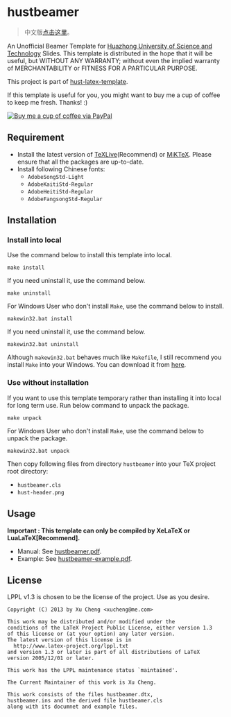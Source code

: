 hustbeamer
==========

>   中文版[点击这里](https://github.com/michael911009/hustbeamer/blob/master/README.zh-cn.md)。

An Unofficial Beamer Template for [Huazhong University of Science and Technology](http://www.hust.edu.cn) Slides. This template is distributed in the hope that it will be useful, but WITHOUT ANY WARRANTY; without even the implied warranty of MERCHANTABILITY or FITNESS FOR A PARTICULAR PURPOSE.

This project is part of [hust-latex-template](https://github.com/michael911009/hust-latex-template).

If this template is useful for you, you might want to buy me a cup of coffee to keep me fresh. Thanks! :)

[![Buy me a cup of coffee via PayPal](https://www.paypalobjects.com/en_US/i/btn/btn_donate_LG.gif)](https://www.paypal.com/cgi-bin/webscr?cmd=_donations&business=xucheng@me.com&lc=US&item_name=Donate%20this%20project&item_number=hustbeamer&no_note=0&currency_code=USD&bn=PP%2dDonationsBF%3abtn_donate_LG%2egif%3aNonHostedGuest)

## Requirement

* Install the latest version of [TeXLive](http://www.tug.org/texlive/)(Recommend) or [MiKTeX](http://miktex.org/). Please ensure that all the packages are up-to-date.
* Install following Chinese fonts:
    * `AdobeSongStd-Light`
    * `AdobeKaitiStd-Regular`
    * `AdobeHeitiStd-Regular`
    * `AdobeFangsongStd-Regular`

## Installation

### Install into local

Use the command below to install this template into local.
```
make install
```
If you need uninstall it, use the command below.
```
make uninstall
```

For Windows User who don't install `Make`, use the command below to install.
```
makewin32.bat install
```
If you need uninstall it, use the command below.
```
makewin32.bat uninstall
```
Although `makewin32.bat` behaves much like `Makefile`, I still recommend you install `Make` into your Windows. You can download it from [here](http://gnuwin32.sourceforge.net/packages/make.htm).

### Use without installation

If you want to use this template temporary rather than installing it into local for long term use. Run below command to unpack the package.
```
make unpack
```
For Windows User who don't install `Make`, use the command below to unpack the package.
```
makewin32.bat unpack
```
Then copy following files from directory `hustbeamer` into your TeX project root directory:
* `hustbeamer.cls`
* `hust-header.png`

## Usage

**Important : This template can only be compiled by XeLaTeX or LuaLaTeX[Recommend].**

* Manual: See [hustbeamer.pdf](https://github.com/michael911009/hustbeamer/raw/master/hustbeamer/hustbeamer.pdf).
* Example: See [hustbeamer-example.pdf](https://github.com/michael911009/hustbeamer/raw/master/hustbeamer/hustbeamer-example.pdf).


## License

LPPL v1.3 is chosen to be the license of the project. Use as you desire.
```
Copyright (C) 2013 by Xu Cheng <xucheng@me.com>

This work may be distributed and/or modified under the
conditions of the LaTeX Project Public License, either version 1.3
of this license or (at your option) any later version.
The latest version of this license is in
  http://www.latex-project.org/lppl.txt
and version 1.3 or later is part of all distributions of LaTeX
version 2005/12/01 or later.

This work has the LPPL maintenance status `maintained'.

The Current Maintainer of this work is Xu Cheng.

This work consists of the files hustbeamer.dtx,
hustbeamer.ins and the derived file hustbeamer.cls 
along with its documnet and example files.
```